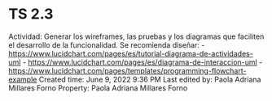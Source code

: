 # TS 2.3

Actividad: Generar los wireframes, las pruebas y los diagramas que faciliten el desarrollo de la funcionalidad. 
Se recomienda diseñar:
    - https://www.lucidchart.com/pages/es/tutorial-diagrama-de-actividades-uml
    - https://www.lucidchart.com/pages/es/diagrama-de-interaccion-uml
    - https://www.lucidchart.com/pages/templates/programming-flowchart-example
Created time: June 9, 2022 9:36 PM
Last edited by: Paola Adriana Millares Forno
Property: Paola Adriana Millares Forno